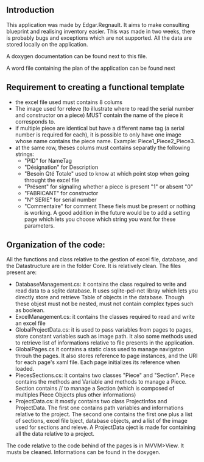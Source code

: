 ##  Introduction 
This application was made by Edgar.Regnault.
It aims to make consulting blueprint and realising inventory easier.
This was made in two weeks, there is probably bugs and exceptions which are not supported.
All the data are stored locally on the application.

A doxygen documentation can be found next to this file.

A word file containing the plan of the application can be found next 

## Requirement to creating a functional template
-  the excel file used must contains 8 colums
-  The image used for releve (to illustrate where to read the serial number and constructor on a piece) MUST contain the name of the piece it corresponds to.
-  if multiple piece are identical but have a different name tag (a serial number is required for each), it is possible to only have one image whose name contains the piece name. Example: Piece1_Piece2_Piece3.
- at  the same row, theses colums must contains separatly the following strings:
  - "PID" for NameTag
  - "Désignation" for Description
  - "Besoin Qté Totale" used to know at which point   stop when going throught the excel file
  - "Présent" for signaling whether a piece is present "1" or absent "0"
  - "FABRICANT" for constructor
  - "N° SERIE" for serial number
  - "Commentaire" for comment
These fiels must be present or nothing is working.
A good addition in the future would be to add a setting page which lets you choose which string you want for these parameters.

## Organization of the code:

All the functions and class relative to the gestion of excel file, database, and the Datastructure are in the folder Core. It is relatively clean.
The files present are:
- DatabaseManagement.cs: it contains the class required to write and read data to a sqlite database. It uses sqlite-pcl-net libray which lets you directly store and retrieve Table of objects in the database. Though these objest must not be nested, must not contain complex types such as boolean.
- ExcelManagement.cs: it contains the classes required to read and write an excel file
- GlobalProjectData.cs: it is used to pass variables from pages to pages, store constant variables such as image path. It also some methods used to retrieve list of informations relative to file presents in the application.
- GlobalPages.cs it contains a static class used to manage navigaton throuh the pages. It also stores reference to page instances, and the URI for each page's xaml file. Each page initializes its reference when loaded.
- PiecesSections.cs: it contains two classes "Piece" and "Section". Piece contains the methods and Variable and methods to manage a Piece. Section contains // to manage a Section (which is composed of multiples Piece Objects plus other informations)
- ProjectData.cs: it mostly contains two class ProjectInfos and ProjectData. The first one contains path variables and informations relative to the project. The second one contains the first one plus a list of sections, excel file bject, database objects, and a list of the image used for sections and releve. A ProjectData oject is made for containing all the data relative to a project.

The code relative to the code behind of the pages is in MVVM>View. It musts be cleaned. Informations can be found in the doxygen.
